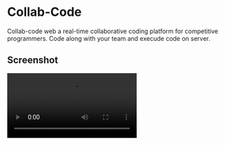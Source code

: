# Collab-Code #

Collab-code web a real-time collaborative coding platform for competitive programmers. Code along with your team and execude code on server.

## Screenshot ##

![snapshot](https://ssrajputtheboss.github.io/collab-code-web/images/demo.mp4) 
